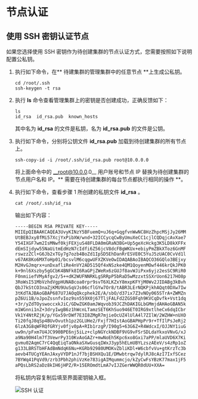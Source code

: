 # 节点认证

## 使用 SSH 密钥认证节点

如果您选择使用 SSH 密钥作为待创建集群的节点认证方式，您需要按照如下说明配置公私钥。

1. 执行如下命令，在** 待建集群的管理集群中的任意节点 **上生成公私钥。

    ```shell
    cd /root/.ssh
    ssh-keygen -t rsa
    ```

2. 执行 __ls__ 命令查看管理集群上的密钥是否创建成功，正确反馈如下：

    ```shell
    ls
    id_rsa  id_rsa.pub  known_hosts
    ```

    其中名为 __id_rsa__ 的文件是私钥，名为 __id_rsa.pub__ 的文件是公钥。

3. 执行如下命令，分别将公钥文件 __id_rsa.pub__ 加载到待创建集群的所有节点上。

    ```shell
    ssh-copy-id -i /root/.ssh/id_rsa.pub root@10.0.0.0
    ```

    将上面命令中的 __root@10.0.0.0__ 用户账号和节点 IP 替换为待创建集群的节点用户名和 IP。** 需要在待创建集群的每台节点都执行相同的操作 **。

4. 执行如下命令，查看步骤 1 所创建的私钥文件 __id_rsa__ 。

    ```shell
    cat /root/.ssh/id_rsa
    ```

    输出如下内容：

    ```bash
    -----BEGIN RSA PRIVATE KEY-----
    MIIEpQIBAAKCAQEA3UvyKINzY5BFuemQ+uJ6q+GqgfvnWwNC8HzZhpcMSjJy26MM
    UtBEBJxy8fMi57XcjYxPibXW/wnd+32ICCycqCwByUmuXeCC1cjlCQDqjcAvXae7
    Y54IXGF7wm2IsMNwf0kjFEXjuS48FLDA0mGRaN3BG+Up5geXcHckg3K5LD8kXFFx
    dEmSIjdyw55NaUitmEdHzN7cIdfi6Z56jcV8dcFBgWKUx+ebiyPmZBkXToz6GnMF
    rswzzZCl+G6Jb2xTGy7g7ozb4BoZd1IpSD5EhDanRrESVE0C5YuJ5zUAC0CvVd1l
    v67AK8Ko6MXToHp01/bcsvlM6cqgwUFXZKVeOwIDAQABAoIBAQCO36GQlo3BEjxy
    M2HvGJmqrx+unDxafliRe4nVY2AD515Qf4xNSzke4QM1QoyenMOwf446krQkJPK0
    k+9nl6Xszby5gGCbK4BNFk8I6RaGPjZWeRx6zGUJf8avWJiPxx6yjz2esSC9RiR0
    F0nmiiefVMyAfgv2/5++dK2WUFNNRKLgSRRpP5bRaD5wMzzxtSSXrUon6217HO8p
    3RoWsI51MbVzhdVgpHUNABcoa0rpr9svT6XLKZxY8mxpKFYjM0Wv2JIDABg3kBvh
    QbJ7kStCO3naZjKMU9UuSqVJs06cflGYw7Or8/tABR3LErNQKPjkhAQqt0DXw7Iw
    3tKdTAJBAoGBAP687U7JAOqQkcphek2E/A/sbO/d37ix7Z3vNOy065STrA+ZWMZn
    pZ6Ui1B/oJpoZssnfvIoz9sn559X0j67TljFALFd2ZGS0Fqh9KVCqDvfk+Vst1dq
    +3r/yZdTOyswoccxkJiC/GDwZGK0amJWqvob39JCZhDAKIGLbGMmjdAHAoGBAN5k
    m1WGnni1nZ+3dryIwgB6z1hWcnLTamzSET6KhSuo946ET0IRG9xtlheCx6dqICbr
    Vk1Y4NtRZjK/p/YGx59rDWf7E3I8ZMgR7mjieOcUZ4lUlA4l7ZIlW/2WZHW+nUXO
    Ti20fqJ8qSp4BUvOvuth1pz2GLUHe2/Fxjf7HIstAoGBAPHpPr9r+TfIlPsJeRj2
    6lzA3G8qWFRQfGRYjv0fjv0pA+RIb1rzgP/I90g5+63G6Z+R4WdcxI/OJJNY1iuG
    uw9n/pFxm7U4JC990BPE6nj5iLz+clpNGYckNDBF9VG9vFSrSDLdaYkxoVNvG/xJ
    a9Na90H4lm7f3VewrPy310KvAoGAZr+mwNoEh5Kpc6xo8Gxi7aPP/mlaUVD6X7Ki
    gvmu02AqmC7rC4QqEiqTaONkaSXwGusqIWxJ3yp5hELmUBYLzszAEeV/s4zRp1oZ
    g133LBRSTbHFAdBmNdqK6Nu+KGRb92980UMOKvZbliKDl+W6cbfvVu+gtKrzTc3b
    aevb4TUCgYEAnJAxyVYDP1nJf7bjBSHXQu1E/DMwbtrqw7dylRJ8cAzI7IxfSCez
    7BYWq41PqVd9/zrb3Pbh2phiVzKe783igAIMqummcjo/kZyCwFsYBzK77max1jF5
    aPQsLbRS2aDz8kIH6jHPZ/R+15EROmdtLmA7vIJZGerWWQR0dUU+XXA=
    ```

    将私钥内容复制后填至界面密钥输入框。

    ![SSH 认证](https://docs.daocloud.io/daocloud-docs-images/docs/kpanda/images/createcluster-ssh01.png)
